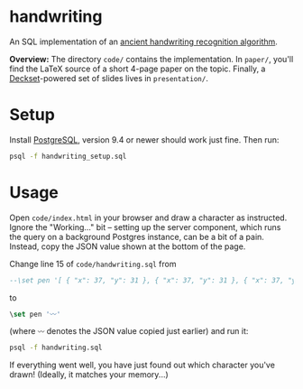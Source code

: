 # handwriting

An SQL implementation of an [ancient handwriting recognition algorithm](https://jackschaedler.github.io/handwriting-recognition/).

**Overview:** The directory `code/` contains the implementation. In `paper/`, you'll find the LaTeX source of a short 4-page paper on the topic. Finally, a [Deckset](https://www.deckset.com/)-powered set of slides lives in `presentation/`.

# Setup

Install [PostgreSQL](https://www.postgresql.org/), version 9.4 or newer should work just fine. Then run:

```bash
psql -f handwriting_setup.sql
```

# Usage

Open `code/index.html` in your browser and draw a character as instructed. Ignore the "Working..." bit – setting up the server component, which runs the query on a background Postgres instance, can be a bit of a pain. Instead, copy the JSON value shown at the bottom of the page.

Change line 15 of `code/handwriting.sql` from

```sql
--\set pen '[ { "x": 37, "y": 31 }, { "x": 37, "y": 31 }, { "x": 37, "y": 34 }, { "x": 37, "y": 39 }, { "x": 38, "y": 43 }, { "x": 41, "y": 57 }, { "x": 44, "y": 66 }, { "x": 48, "y": 76 }, { "x": 52, "y": 86 }, { "x": 54, "y": 92 }, { "x": 56, "y": 96 }, { "x": 58, "y": 99 }, { "x": 59, "y": 101 }, { "x": 59, "y": 102 }, { "x": 60, "y": 102 }, { "x": 60, "y": 102 }, { "x": 60, "y": 101 }, { "x": 60, "y": 98 }, { "x": 61, "y": 90 }, { "x": 64, "y": 80 }, { "x": 65, "y": 73 }, { "x": 67, "y": 66 }, { "x": 69, "y": 60 }, { "x": 71, "y": 52 }, { "x": 72, "y": 49 }, { "x": 72, "y": 46 }, { "x": 73, "y": 44 }, { "x": 74, "y": 42 }, { "x": 74, "y": 41 }, { "x": 74, "y": 40 }, { "x": 74, "y": 40 }, { "x": 74, "y": 39 }, { "x": 74, "y": 39 }, { "x": 74, "y": 39 }, { "x": 74, "y": 39 }, { "x": 74, "y": 39 }, { "x": 74, "y": 39 }, { "x": 72, "y": 40 }, { "x": 67, "y": 43 }, { "x": 63, "y": 45 }, { "x": 60, "y": 47 }, { "x": 58, "y": 49 }, { "x": 56, "y": 50 }, { "x": 54, "y": 52 }, { "x": 52, "y": 52 }, { "x": 51, "y": 53 }, { "x": 50, "y": 54 }, { "x": 50, "y": 54 }, { "x": 50, "y": 54 }, { "x": 49, "y": 54 }, { "x": 49, "y": 54 }, { "x": 49, "y": 54 }, { "x": 49, "y": 54 }, { "x": 49, "y": 55 }, { "x": 49, "y": 55 }, { "x": 49, "y": 55 }, { "x": 48, "y": 55 }, { "x": 48, "y": 55 }, { "x": 48, "y": 55 }, { "x": 47, "y": 56 }, { "x": 46, "y": 56 }, { "x": 46, "y": 56 }, { "x": 46, "y": 56 }, { "x": 46, "y": 56 } ]'
```

to

```sql
\set pen '〰'
```

(where `〰` denotes the JSON value copied just earlier) and run it:

```bash
psql -f handwriting.sql
```

If everything went well, you have just found out which character you've drawn! (Ideally, it matches your memory...)
